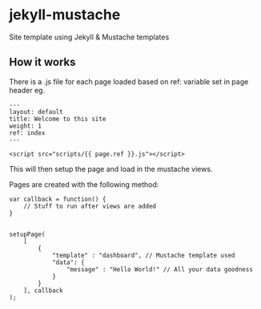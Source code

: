 # jekyll-mustache
Site template using Jekyll & Mustache templates

## How it works
There is a .js file for each page loaded based on ref: variable set in page header eg. 
```
---
layout: default
title: Welcome to this site
weight: 1
ref: index
---
```
```
<script src="scripts/{{ page.ref }}.js"></script>
```

This will then setup the page and load in the mustache views.

Pages are created with the following method:

```
var callback = function() {
	// Stuff to run after views are added
}


setupPage(
	[
		{
			"template" : "dashboard", // Mustache template used
			"data": {
				"message" : "Hello World!" // All your data goodness
			}
		}
	], callback
);
```

